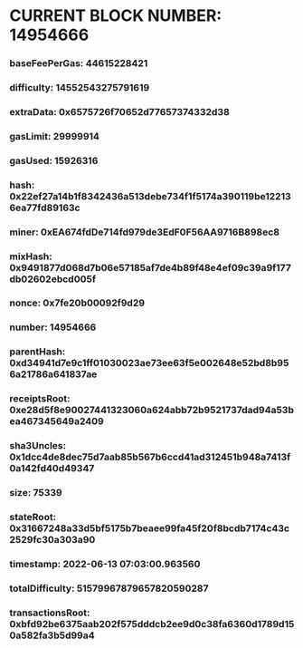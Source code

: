# CURRENT BLOCK NUMBER: 14954666

### baseFeePerGas: 44615228421
### difficulty: 14552543275791619
### extraData: 0x6575726f70652d77657374332d38
### gasLimit: 29999914
### gasUsed: 15926316
### hash: 0x22ef27a14b1f8342436a513debe734f1f5174a390119be122136ea77fd89163c
### miner: 0xEA674fdDe714fd979de3EdF0F56AA9716B898ec8
### mixHash: 0x9491877d068d7b06e57185af7de4b89f48e4ef09c39a9f177db02602ebcd005f
### nonce: 0x7fe20b00092f9d29
### number: 14954666
### parentHash: 0xd34941d7e9c1ff01030023ae73ee63f5e002648e52bd8b956a21786a641837ae
### receiptsRoot: 0xe28d5f8e90027441323060a624abb72b9521737dad94a53bea467345649a2409
### sha3Uncles: 0x1dcc4de8dec75d7aab85b567b6ccd41ad312451b948a7413f0a142fd40d49347
### size: 75339
### stateRoot: 0x31667248a33d5bf5175b7beaee99fa45f20f8bcdb7174c43c2529fc30a303a90
### timestamp: 2022-06-13 07:03:00.963560
### totalDifficulty: 51579967879657820590287
### transactionsRoot: 0xbfd92be6375aab202f575dddcb2ee9d0c38fa6360d1789d150a582fa3b5d99a4
